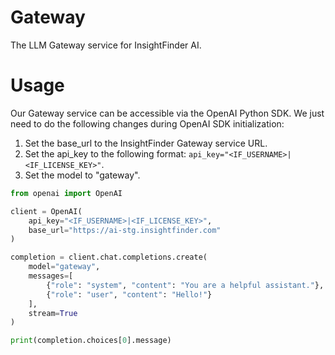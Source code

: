 # Gateway
The LLM Gateway service for InsightFinder AI.

# Usage
Our Gateway service can be accessible via the OpenAI Python SDK.
We just need to do the following changes during OpenAI SDK initialization:
1. Set the base_url to the InsightFinder Gateway service URL.
2. Set the api_key to the following format: `api_key="<IF_USERNAME>|<IF_LICENSE_KEY>"`.
3. Set the model to "gateway".

```python
from openai import OpenAI

client = OpenAI(
    api_key="<IF_USERNAME>|<IF_LICENSE_KEY>",
    base_url="https://ai-stg.insightfinder.com"
)

completion = client.chat.completions.create(
    model="gateway",
    messages=[
        {"role": "system", "content": "You are a helpful assistant."},
        {"role": "user", "content": "Hello!"}
    ],
    stream=True
)

print(completion.choices[0].message)
```
